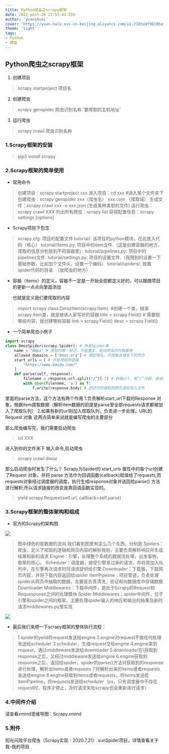 ```yaml
---
title: Python爬虫之scrapy框架
date: 2021-post-26 21:51:43.559
author: 'yuanshuai'
cover: 'https://yuan-halo.oss-cn-beijing.aliyuncs.com/v2-2103a9f9659baf7be26d40fe5b4e9f1f_1440w.jpg'
theme: 'light'
tags: 
- Python
- 爬虫
---
```


## Python爬虫之scrapy框架

1. 创建项目

>scrapy startproject 项目名

2. 创建爬虫

> scrapy  genspider  爬虫识别名称   '要爬取的主机地址'

3. 运行爬虫

> scrapy crawl 爬虫识别名称

### 1.Scrapy框架的安装

> pip3 install scrapy

### 2.Scrapy框架的简单使用

- 常用命令

> 创建项目：scrapy startproject xxx
> 进入项目：cd xxx #进入某个文件夹下
> 创建爬虫：scrapy genspider xxx（爬虫名） xxx.com （爬取域）
> 生成文件：scrapy crawl xxx -o xxx.json (生成某种类型的文件)
> 运行爬虫：scrapy crawl XXX
> 列出所有爬虫：scrapy list
> 获得配置信息：scrapy settings [options]

- Scrapy项目下包含

> scrapy.cfg: 项目的配置文件
> tutorial/: 该项目的python模块。在此放入代码（核心）
> tutorial/items.py: 项目中的item文件.（这是创建容器的地方，爬取的信息分别放到不同容器里）
> tutorial/pipelines.py: 项目中的pipelines文件.
> tutorial/settings.py: 项目的设置文件.（我用到的设置一下基础参数，比如加个文件头，设置一个编码）
> tutorial/spiders/: 放置spider代码的目录. （放爬虫的地方）

- 容器（items）的定义，容器不一定是一开始全部都定义好的，可以跟随项目的更新一点点向里面添加

  也就是定义我们要爬取的内容

> import scrapy
> class DmozItem(scrapy.Item): #创建一个类，继承scrapy.item类，就是继承人家写好的容器
> title = scrapy.Field() # 需要取哪些内容，就创建哪些容器
> link = scrapy.Field()
> desc = scrapy.Field()

- 一个简单爬虫小例子

```python
import scrapy
class DmozSpider(scrapy.Spider): # 继承Spider类
    name = "dmoz" # 爬虫的唯一标识，不能重复，启动爬虫的时候要用
    allowed_domains = ["dmoz.org"] # 限定域名，只爬取该域名下的网页
    start_urls = [ # 开始爬取的链接
        "https://www.baidu.com/"
    ]
    def parse(self, response):
        filename = response.url.split("/")[-2] # 获取url，用”/”分段，获去倒数第二个字段
        with open(filename, 'a') as f:
            f.write(response.body) # 把访问的得到的网页源码写入文件
```

里面的parse方法，这个方法有两个作用
1.负责解析start_url下载的Response 对象，根据item提取数据（解析item数据的前提是parse里全部requests请求都被加入了爬取队列）
2.如果有新的url则加入爬取队列，负责进一步处理，URL的Request 对象
这两点简单来说就是编写爬虫的主要部分

那么爬虫编写完，我们需要启动爬虫

> cd XXX

进入到你的文件夹下
输入命令,启动爬虫

> scrapy crawl dmoz

那么启动爬虫时发生了什么？
Scrapy为Spider的 start_urls 属性中的每个url创建了Request 对象，并将 parse 方法作为回调函数(callback)赋值给了requests,而requests对象经过调度器的调度，执行生成response对象并送回给parse() 方法进行解析,所以请求链接的改变是靠回调函数实现的。

> yield scrapy.Request(self.url, callback=self.parse)

### 3.Scrapy框架的整体架构和组成

- 官方的Scrapy的架构图

![](https://hexobbblog.oss-cn-beijing.aliyuncs.com/images/python_spider/1.png)

>图中绿色的是数据的流向
>我们看到图里有这么几个东西，分别是
>Spiders：爬虫，定义了爬取的逻辑和网页内容的解析规则，主要负责解析响应并生成结果和新的请求
>Engine：引擎，处理整个系统的数据流处理，出发事物，框架的核心。
>Scheduler：调度器，接受引擎发过来的请求，并将其加入队列中，在引擎再次请求时将请求提供给引擎
>Downloader：下载器，下载网页内容，并将下载内容返回给spider
>ItemPipeline：项目管道，负责处理spider从网页中抽取的数据，主要是负责清洗，验证和向数据库中存储数据
>Downloader Middlewares：下载中间件，是处于Scrapy的Request和Requesponse之间的处理模块
>Spider Middlewares：spider中间件，位于引擎和spider之间的框架，主要处理spider输入的响应和输出的结果及新的请求middlewares.py里实现

![](https://hexobbblog.oss-cn-beijing.aliyuncs.com/images/python_spider/2.png)

- 最后我们来顺一下scrapy框架的整体执行流程：

> 1.spider的yeild将request发送给engine
> 2.engine对request不做任何处理发送给scheduler
> 3.scheduler，生成request交给engine
> 4.engine拿到request，通过middleware发送给downloader
> 5.downloader在\获取到response之后，又经过middleware发送给engine
> 6.engine获取到response之后，返回给spider，spider的parse()方法对获取到的response进行处理，解析出items或者requests
> 7.将解析出来的items或者requests发送给engine
> 8.engine获取到items或者requests，将items发送给ItemPipeline，将requests发送给scheduler（ps，只有调度器中不存在request时，程序才停止，及时请求失败scrapy也会重新进行请求）

### 4.中间件介绍

请查看xmind思维导图：Scrapy.xmind

### 5.附件

阳光问政平台爬虫（Scrapy实现：2020.7.21） sunSpider项目，详情查看关于我-我的项目

##